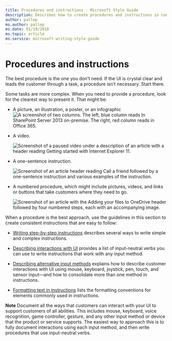```yaml
---
title: Procedures and instructions - Microsoft Style Guide
description: Describes how to create procedures and instructions in content and provides examples of ways to communicate procedures and instructions in content.
author: pallep
ms.author: pallep
ms.date: 01/19/2018
ms.topic: article
ms.service: microsoft-writing-style-guide
---
```


# Procedures and instructions

The best procedure is the one you don’t need. If the UI is crystal
clear and leads the customer through a task, a procedure
isn’t necessary. Start there.

Some tasks are more complex. When you need to provide a procedure, look for the clearest way to present it. That might be:

  - A picture, an illustration, a poster, or an infographic  
    ![A screenshot of two columns. The left, blue column reads In SharePoint Server 2013 on-premise. The right, red column reads in Office 365.](media/index/1980906142.png)  
  - A video.

    ![Screenshot of a paused video under a description of an article with a header reading Getting started with Internet Explorer 11.](media/index/774741777.png)

  - A one-sentence instruction.

    ![Screenshot of an article header reading Call a friend followed by a one-sentence instruction and various examples of the instruction.](media/index/1713306812.png)

  - A numbered
    procedure, which might include pictures, videos, and links or
    buttons that take customers where they need to go.

    ![Screenshot of an article with the Adding your files to OneDrive header followed by four numbered steps, each with an accompanying image.](media/index/541572162.png)

When
a procedure is the best approach, use the guidelines in this
section to create consistent instructions that are easy to follow:

  - [Writing step-by-step instructions](~/procedures-instructions/writing-step-by-step-instructions.md) describes several ways to write simple and complex instructions.  
  
  - [Describing interactions with UI](~/procedures-instructions/describing-interactions-with-ui.md) provides a list of input-neutral verbs you can use to write instructions that work with any input method.  
  
  - [Describing alternative input methods](~/procedures-instructions/describing-alternative-input-methods.md) explains how to describe customer interactions with UI using mouse, keyboard, joystick, pen, touch, and sensor input—and how to consolidate more than one method in instructions.  
  
  - [Formatting text in instructions](~/procedures-instructions/formatting-text-in-instructions.md) lists the formatting conventions for elements commonly used in instructions.

**Note** Document all the ways that customers can interact with your UI to support customers of all abilities. This includes mouse,
keyboard, voice recognition, game controller, gesture, and any
other input method or device that the product or service supports. The
easiest way to approach this is to fully document interactions using
each input method, and then write procedures that
use input-neutral verbs. 
